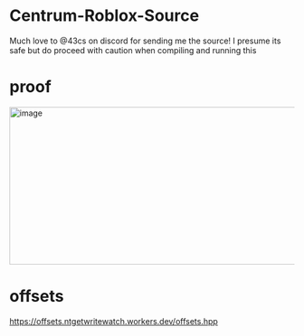 # Centrum-Roblox-Source

Much love to @43cs on discord for sending me the source! 
I presume its safe but do proceed with caution when compiling and running this 

# proof
<img width="861" height="279" alt="image" src="https://github.com/user-attachments/assets/93b87939-d298-456b-bb87-4b68b51828e3" />

# offsets
https://offsets.ntgetwritewatch.workers.dev/offsets.hpp 
